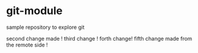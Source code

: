 # git-module
sample repository to explore git

second change made !
third change !
forth change!
fifth change made from the remote side !
